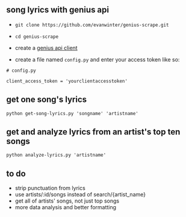 ## song lyrics with genius api

* `git clone https://github.com/evanwinter/genius-scrape.git`

* `cd genius-scrape`

* create a [genius api client](https://genius.com/api-clients/new)

* create a file named `config.py` and enter your access token like so:

```
# config.py

client_access_token = 'yourclientaccesstoken'
```

## get one song's lyrics

`python get-song-lyrics.py 'songname' 'artistname'`

## get and analyze lyrics from an artist's top ten songs

`python analyze-lyrics.py 'artistname'`


## to do
* strip punctuation from lyrics
* use artists/:id/songs instead of search/{artist_name}
* get all of artists' songs, not just top songs
* more data analysis and better formatting